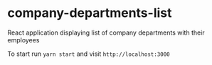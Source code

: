 # company-departments-list

React application displaying list of company departments with their employees

To start run `yarn start` and visit `http://localhost:3000`
